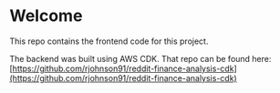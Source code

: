 # Welcome

This repo contains the frontend code for this project.

The backend was built using AWS CDK. That repo can be found here: [https://github.com/rjohnson91/reddit-finance-analysis-cdk](https://github.com/rjohnson91/reddit-finance-analysis-cdk)
